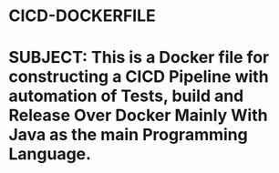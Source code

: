 # CICD-DOCKERFILE
# SUBJECT: This is a Docker file for constructing a CICD Pipeline with automation of Tests, build and Release Over Docker Mainly With Java as the main Programming Language. 
